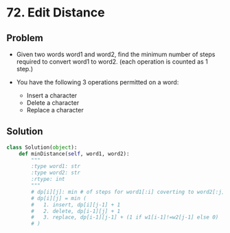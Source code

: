 # 72. Edit Distance

## Problem
- Given two words word1 and word2, find the minimum number of steps required to convert word1 to word2. (each operation is counted as 1 step.)

- You have the following 3 operations permitted on a word:
    + Insert a character
    + Delete a character
    + Replace a character

## Solution
```python
class Solution(object):
    def minDistance(self, word1, word2):
        """
        :type word1: str
        :type word2: str
        :rtype: int
        """
        # dp[i][j]: min # of steps for word1[:i] coverting to word2[:j]
        # dp[i][j] = min (
        #   1. insert, dp[i][j-1] + 1
        #   2. delete, dp[i-1][j] + 1
        #   3. replace, dp[i-1][j-1] + (1 if w1[i-1]!=w2[j-1] else 0)
        # )

```
